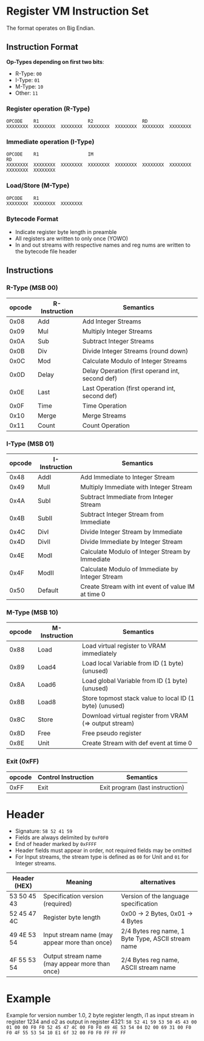 # Register VM Instruction Set

The format operates on Big Endian.

## Instruction Format

__Op-Types depending on first two bits__:
- R-Type: `00`
- I-Type: `01`
- M-Type: `10`
- Other: `11`

### Register operation (R-Type)
```
OPCODE    R1                  R2                  RD
XXXXXXXX  XXXXXXXX  XXXXXXXX  XXXXXXXX  XXXXXXXX  XXXXXXXX  XXXXXXXX
```

### Immediate operation (I-Type)
```
OPCODE    R1                  IM                                      RD
XXXXXXXX  XXXXXXXX  XXXXXXXX  XXXXXXXX  XXXXXXXX  XXXXXXXX  XXXXXXXX  XXXXXXXX  XXXXXXXX
```

### Load/Store (M-Type)
```
OPCODE    R1
XXXXXXXX  XXXXXXXX  XXXXXXXX
```

### Bytecode Format

- Indicate register byte length in preamble
- All registers are written to only once (YOWO)
- In and out streams with respective names and reg nums are written to the bytecode file header

## Instructions

### R-Type (MSB 00)
| opcode  | R-Instruction         |   Semantics                                           |
|---------|-----------------------|-------------------------------------------------------|
| 0x08    | Add                   | Add Integer Streams                                   |
| 0x09    | Mul                   | Multiply Integer Streams                              |
| 0x0A    | Sub                   | Subtract Integer Streams                              |
| 0x0B    | Div                   | Divide Integer Streams (round down)                   |
| 0x0C    | Mod                   | Calculate Modulo of Integer Streams                   |
| 0x0D    | Delay                 | Delay Operation (first operand int, second def)       |
| 0x0E    | Last                  | Last Operation (first operand int, second def)        |
| 0x0F    | Time                  | Time Operation                                        |
| 0x10    | Merge                 | Merge         Streams                                 |
| 0x11    | Count                 | Count Operation                                       |

### I-Type (MSB 01)
| opcode  | I-Instruction         |   Semantics                                           |
|---------|-----------------------|-------------------------------------------------------|
| 0x48    | AddI                  | Add Immediate to Integer Stream                       |
| 0x49    | MulI                  | Multiply Immediate with Integer Stream                |
| 0x4A    | SubI                  | Subtract Immediate from Integer Stream                |
| 0x4B    | SubII                 | Subtract Integer Stream from Immediate                |
| 0x4C    | DivI                  | Divide Integer Stream by Immediate                    |
| 0x4D    | DivII                 | Divide Immediate by Integer Stream                    |
| 0x4E    | ModI                  | Calculate Modulo of Integer Stream by Immediate       |
| 0x4F    | ModII                 | Calculate Modulo of Immediate by Integer Stream       |
| 0x50    | Default               | Create Stream with int event of value IM at time 0    |

### M-Type (MSB 10)
| opcode  | M-Instruction         |   Semantics                                           | 
|---------|-----------------------|-------------------------------------------------------|
| 0x88    | Load                  | Load virtual register to VRAM immediately             |
| 0x89    | Load4                 | Load local Variable from ID (1 byte) (unused)         |
| 0x8A    | Load6                 | Load global Variable from ID (1 byte) (unused)        |
| 0x8B    | Load8                 | Store topmost stack value to local ID (1 byte) (unused)|
| 0x8C    | Store                 | Download virtual register from VRAM (=> output stream)|
| 0x8D    | Free                  | Free pseudo register                                  |
| 0x8E    | Unit                  | Create Stream with def event at time 0                |

### Exit (0xFF)
| opcode  | Control Instruction   |   Semantics                                           |
|---------|-----------------------|-------------------------------------------------------|
| 0xFF    | Exit                  | Exit program (last instruction)                       |

# Header
* Signature: `58 52 41 59`
* Fields are always delimited by `0xF0F0`
* End of header marked by `0xFFFF`
* Header fields must appear in order, not required fields may be omitted
* For Input streams, the stream type is defined as `00` for Unit and `01` for Integer streams.

| Header (HEX)  |     Meaning                                   |      alternatives                                  |
|---------------|-----------------------------------------------|----------------------------------------------------|
| 53 50 45 43   | Specification version (required)              | Version of the language specification              |
| 52 45 47 4C   | Register byte length                          | 0x00 -> 2 Bytes, 0x01 -> 4 Bytes                   |
| 49 4E 53 54   | Input stream name (may appear more than once) | 2/4 Bytes reg name, 1 Byte Type, ASCII stream name |
| 4F 55 53 54   | Output stream name (may appear more than once)| 2/4 Bytes reg name, ASCII stream name              |

# Example
Example for version number 1.0, 2 byte register length, i1 as input stream in register 1234 and o2 as output in register 4321:
`58 52 41 59 53 50 45 43 00 01 00 00 F0 F0 52 45 47 4C 00 F0 F0 49 4E 53 54 04 D2 00 69 31 00 F0 F0 4F 55 53 54 10 E1 6f 32 00 F0 F0 FF FF FF`